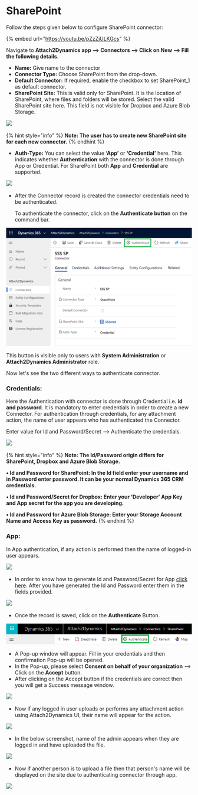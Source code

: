# SharePoint

Follow the steps given below to configure SharePoint connector:

{% embed url="https://youtu.be/pZzZjULKGcs" %}

Navigate to **Attach2Dynamics app --> Connectors --> Click on New --> Fill the following details**.

* **Name:** Give name to the connector&#x20;
* **Connector Type:** Choose SharePoint from the drop-down.&#x20;
* **Default Connector:** If required, enable the checkbox to set SharePoint\_1 as default connector.
* **SharePoint Site:** This is valid only for SharePoint. It is the location of SharePoint, where files and folders will be stored. Select the valid SharePoint site here. This field is not visible for Dropbox and Azure Blob Storage.

![](../../../.gitbook/assets/SP\_1.png)

{% hint style="info" %}
**Note: The user has to create new SharePoint site for each new connector.**
{% endhint %}

* **Auth-Type:** You can select the value **‘App’** or **‘Credential’** here. This indicates whether **Authentication** with the connector is done through App or Credential. For SharePoint both **App** and **Credential** are supported.&#x20;

![](../../../.gitbook/assets/SP\_2.png)

*   After the Connector record is created the connector credentials need to be authenticated.

    To authenticate the connector, click on the **Authenticate button** on the command bar.&#x20;

![](<../../../.gitbook/assets/SP Authen.png>)

This button is visible only to users with **System Administration** or **Attach2Dynamics Administrator** role.

Now let's see the two different ways to authenticate connector.

### **Credentials:**&#x20;

Here the Authentication with connector is done through Credential i.e. **id and password**. It is mandatory to enter credentials in order to create a new Connector. For authentication through credentials, for any attachment action, the name of user appears who has authenticated the Connector.&#x20;

Enter value for Id and Password/Secret --> Authenticate the credentials.

![](../../../.gitbook/assets/SP\_3.png)

{% hint style="info" %}
**Note: The Id/Password origin differs for SharePoint, Dropbox and Azure Blob Storage.**

**• Id and Password for SharePoint: In the Id field enter your username and in Password enter password. It can be your normal Dynamics 365 CRM credentials.**&#x20;

**• Id and Password/Secret for Dropbox: Enter your ‘Developer’ App Key and App secret for the app you are developing.**&#x20;

**• Id and Password for Azure Blob Storage: Enter your Storage Account Name and Access Key as password.**
{% endhint %}

### **App:**&#x20;

In App authentication, if any action is performed then the name of logged-in user appears.

![](../../../.gitbook/assets/Share\_App\_1.png)

* In order to know how to generate Id and Password/Secret for App [click here](https://www.inogic.com/blog/how-to-create-azure-active-directory-app/). After you have generated the Id and Password enter them in the fields provided.

![](../../../.gitbook/assets/Share\_App\_2.png)

* Once the record is saved, click on the **Authenticate** Button.

![](<../../../.gitbook/assets/Authenticate (1).png>)

* A Pop-up window will appear. Fill in your credentials and then confirmation Pop-up will be opened.&#x20;
* In the Pop-up, please select **Consent on behalf of your organization** --> Click on the **Accept** button.
* After clicking on the Accept button if the credentials are correct then you will get a Success message window.

![](<../../../.gitbook/assets/Connector Config\_1.png>)

* Now if any logged in user uploads or performs any attachment action using Attach2Dynamics UI, their name will appear for the action.&#x20;

![](<../../../.gitbook/assets/Connector Confg\_SharePoint 1 (1).png>)

* In the below screenshot, name of the admin appears when they are logged in and have uploaded the file.

![](<../../../.gitbook/assets/Connector Confg\_SharePoint 2.png>)

* Now if another person is to upload a file then that person's name will be displayed on the site due to authenticating connector through app.&#x20;

![](<../../../.gitbook/assets/Connector Confg\_SharePoint 3 (1).png>)
